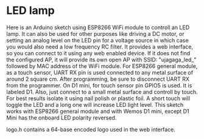 # LED lamp

Here is an Arduino sketch using ESP8266 WiFi module to controll an LED lamp. It can also be used for other purposes like driving a DC motor,
or setting an analog level on the LED pin for a voltage source in which case you would also need a low frequency RC filter.
It provides a web interface, so you can connect to it using any web enabled device.
If it does not find the configured AP, it will provide its own open AP with SSID: "ujagaga_led_" followed by MAC address of the WiFi module.
For ESP8266 general module, as a touch sensor, UART RX pin is used connected to any metal surface of around 2 square cm. 
After programming, be sure to disconnect UART RX from the programmer. 
On D1 mini, for touch sensor pin GPIO5 is used. It is labeled D1. Also, just connect to a small metal surface and controll by touch.
For best results isolate it using nail polish or plastic foil.
A short touch will toggle the LED and a long one will increase LED light level.
This sketch works with ESP8266 general module and with Wemos D1 mini, except D1 Mini has the onboard LED polarity reversed.

logo.h contains a 64-base encoded logo used in the web interface.

